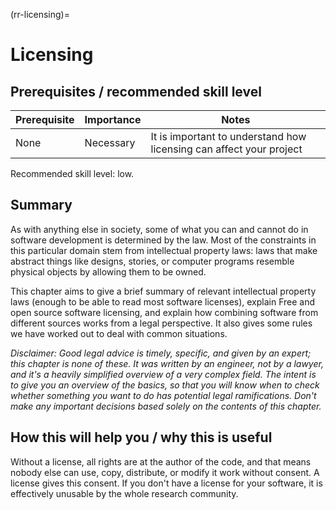 (rr-licensing)=
# Licensing

## Prerequisites / recommended skill level

| Prerequisite | Importance | Notes |
| -------------|----------|------|
| None | Necessary | It is important to understand how licensing can affect your project |

Recommended skill level: low.

## Summary

As with anything else in society, some of what you can and cannot do in software development is determined by the law.
Most of the constraints in this particular domain stem from intellectual property laws: laws that make abstract things like designs, stories, or computer programs resemble physical objects by allowing them to be owned.

This chapter aims to give a brief summary of relevant intellectual property laws (enough to be able to read most software licenses), explain Free and open source software licensing, and explain how combining software from different sources works from a legal perspective.
It also gives some rules we have worked out to deal with common situations.

*Disclaimer: Good legal advice is timely, specific, and given by an expert; this chapter is none of these.
It was written by an engineer, not by a lawyer, and it's a heavily simplified overview of a very complex field.
The intent is to give you an overview of the basics, so that you will know when to check whether something you want to do has potential legal ramifications.
Don't make any important decisions based solely on the contents of this chapter.*

## How this will help you / why this is useful

Without a license, all rights are at the author of the code, and that means nobody else can use, copy, distribute, or modify it work without consent.
A license gives this consent.
If you don't have a license for your software, it is effectively unusable by the whole research community.
